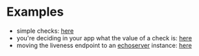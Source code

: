 # Examples
- simple checks: [here](./simple/main.go)
- you're deciding in your app what the value of a check is: [here](./subcomponents/main.go)
- moving the liveness endpoint to an [echoserver](https://github.com/labstack/echo) instance: [here](./using_handler_only/main.go)
